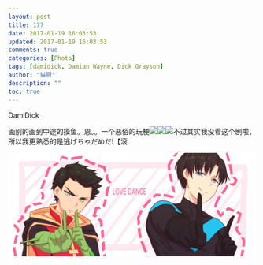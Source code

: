 ```yaml
---
layout: post
title: 177
date: 2017-01-19 16:03:53
updated: 2017-01-19 16:03:53
comments: true
categories: [Photo]
tags: [damidick, Damian Wayne, Dick Grayson]
author: "猫厨"
description: ""
toc: true
---
```


<p>DamiDick</p> 
<p>画别的画到中途的摸鱼。恩。。一个恶俗的玩梗<img src="http://img.t.sinajs.cn/t4/appstyle/expression/ext/normal/34/xiaoku_org.gif"  style="max-width:500px;"  /><img src="http://img.t.sinajs.cn/t4/appstyle/expression/ext/normal/34/xiaoku_org.gif"  style="max-width:500px;"  /><img src="http://img.t.sinajs.cn/t4/appstyle/expression/ext/normal/34/xiaoku_org.gif"  style="max-width:500px;"  />不过其实我没看这个剧啦，所以我更熟悉的是逃げちゃだめだ!【滚&nbsp;<br /></p>

![](https://raw.githubusercontent.com/alicewish/meowchain247/master/img_cVZNdzJtQk9JV2ZvZzlDeUh2YnFwWUc1QzV6ZFJ1WFM2bTlKaFB0eW5haFhYM1lycnVNeHpRPT0.jpg)